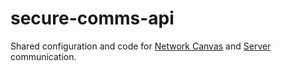 # secure-comms-api

Shared configuration and code for [Network Canvas](https://github.com/codaco/Network-Canvas) and [Server](https://github.com/codaco/Server) communication.
